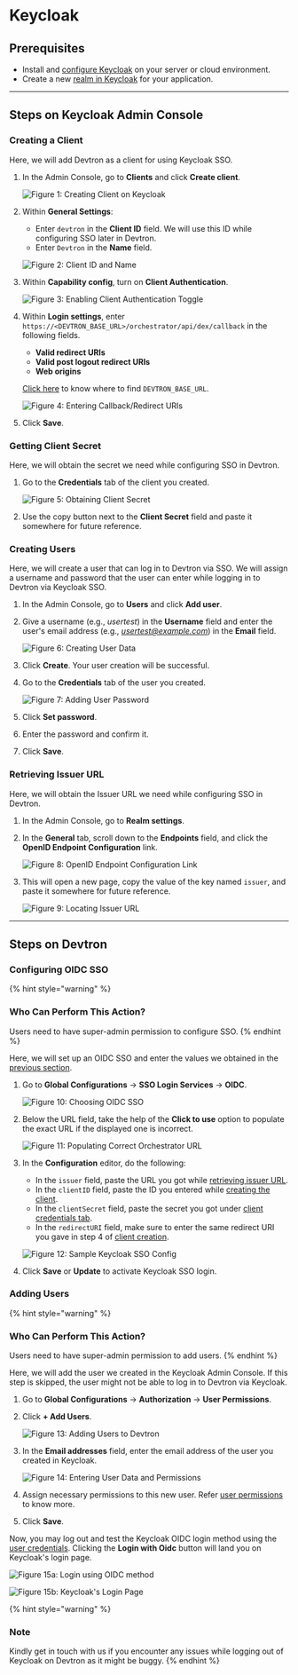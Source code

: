 # Keycloak

## Prerequisites

* Install and [configure Keycloak](https://www.keycloak.org/guides#getting-started) on your server or cloud environment.
* Create a new [realm in Keycloak](https://www.keycloak.org/getting-started/getting-started-kube#_create_a_realm) for your application.

---

## Steps on Keycloak Admin Console

### Creating a Client

Here, we will add Devtron as a client for using Keycloak SSO.

1. In the Admin Console, go to **Clients** and click **Create client**.

    ![Figure 1: Creating Client on Keycloak](https://devtron-public-asset.s3.us-east-2.amazonaws.com/images/global-configurations/sso-login-service/keycloak/create-client.gif)

2. Within **General Settings**:
    * Enter `devtron` in the **Client ID** field. We will use this ID while configuring SSO later in Devtron.
    * Enter `Devtron` in the **Name** field.

    ![Figure 2: Client ID and Name](https://devtron-public-asset.s3.us-east-2.amazonaws.com/images/global-configurations/sso-login-service/keycloak/client-id.jpg)

3. Within **Capability config**, turn on **Client Authentication**.

    ![Figure 3: Enabling Client Authentication Toggle](https://devtron-public-asset.s3.us-east-2.amazonaws.com/images/global-configurations/sso-login-service/keycloak/enable-client-auth.gif)


4. Within **Login settings**, enter `https://<DEVTRON_BASE_URL>/orchestrator/api/dex/callback` in the following fields. 
    * **Valid redirect URIs**
    * **Valid post logout redirect URIs**
    * **Web origins**

    [Click here](https://devtron-public-asset.s3.us-east-2.amazonaws.com/images/global-configurations/sso-login-service/keycloak/base-url.jpg) to know where to find `DEVTRON_BASE_URL`.

    ![Figure 4: Entering Callback/Redirect URIs](https://devtron-public-asset.s3.us-east-2.amazonaws.com/images/global-configurations/sso-login-service/keycloak/redirect-url.gif)

5. Click **Save**.

### Getting Client Secret

Here, we will obtain the secret we need while configuring SSO in Devtron.

1. Go to the **Credentials** tab of the client you created.

    ![Figure 5: Obtaining Client Secret](https://devtron-public-asset.s3.us-east-2.amazonaws.com/images/global-configurations/sso-login-service/keycloak/client-secret.gif)

2. Use the copy button next to the **Client Secret** field and paste it somewhere for future reference. 

### Creating Users

Here, we will create a user that can log in to Devtron via SSO. We will assign a username and password that the user can enter while logging in to Devtron via Keycloak SSO.

1. In the Admin Console, go to **Users** and click **Add user**.

2. Give a username (e.g., *usertest*) in the **Username** field and enter the user's email address (e.g., *usertest@example.com*) in the **Email** field.

    ![Figure 6: Creating User Data](https://devtron-public-asset.s3.us-east-2.amazonaws.com/images/global-configurations/sso-login-service/keycloak/create-user.gif)

3. Click **Create**. Your user creation will be successful.

4. Go to the **Credentials** tab of the user you created.

    ![Figure 7: Adding User Password](https://devtron-public-asset.s3.us-east-2.amazonaws.com/images/global-configurations/sso-login-service/keycloak/set-user-password.gif)

5. Click **Set password**.

6. Enter the password and confirm it.

7. Click **Save**.

### Retrieving Issuer URL

Here, we will obtain the Issuer URL we need while configuring SSO in Devtron.

1. In the Admin Console, go to **Realm settings**.

2. In the **General** tab, scroll down to the **Endpoints** field, and click the **OpenID Endpoint Configuration** link.

    ![Figure 8: OpenID Endpoint Configuration Link](https://devtron-public-asset.s3.us-east-2.amazonaws.com/images/global-configurations/sso-login-service/keycloak/endpoint-config.gif)

3. This will open a new page, copy the value of the key named `issuer`, and paste it somewhere for future reference. 

    ![Figure 9: Locating Issuer URL](https://devtron-public-asset.s3.us-east-2.amazonaws.com/images/global-configurations/sso-login-service/keycloak/issuer-url.jpg)

---

## Steps on Devtron

### Configuring OIDC SSO

{% hint style="warning" %}
### Who Can Perform This Action?
Users need to have super-admin permission to configure SSO.
{% endhint %}

Here, we will set up an OIDC SSO and enter the values we obtained in the [previous section](#steps-on-keycloak-admin-console).

1. Go to **Global Configurations** → **SSO Login Services** → **OIDC**.

    ![Figure 10: Choosing OIDC SSO](https://devtron-public-asset.s3.us-east-2.amazonaws.com/images/global-configurations/sso-login-service/keycloak/oidc.jpg)

2. Below the URL field, take the help of the **Click to use** option to populate the exact URL if the displayed one is incorrect.

    ![Figure 11: Populating Correct Orchestrator URL](https://devtron-public-asset.s3.us-east-2.amazonaws.com/images/global-configurations/sso-login-service/keycloak/click-to-use.jpg)

3. In the **Configuration** editor, do the following:
    * In the `issuer` field, paste the URL you got while [retrieving issuer URL](#retrieving-issuer-url).
    * In the `clientID` field, paste the ID you entered while [creating the client](#creating-a-client).
    * In the `clientSecret` field, paste the secret you got under [client credentials tab](#getting-client-secret).
    * In the `redirectURI` field, make sure to enter the same redirect URI you gave in step 4 of [client creation](#creating-a-client).

    ![Figure 12: Sample Keycloak SSO Config](https://devtron-public-asset.s3.us-east-2.amazonaws.com/images/global-configurations/sso-login-service/keycloak/keycloak-sso-config.jpg)

4. Click **Save** or **Update** to activate Keycloak SSO login. 

### Adding Users

{% hint style="warning" %}
### Who Can Perform This Action?
Users need to have super-admin permission to add users.
{% endhint %}

Here, we will add the user we created in the Keycloak Admin Console. If this step is skipped, the user might not be able to log in to Devtron via Keycloak.

1. Go to **Global Configurations** → **Authorization** → **User Permissions**.

2. Click **+ Add Users**.

    ![Figure 13: Adding Users to Devtron](https://devtron-public-asset.s3.us-east-2.amazonaws.com/images/global-configurations/sso-login-service/keycloak/add-user.jpg)

3. In the **Email addresses** field, enter the email address of the user you created in Keycloak.

    ![Figure 14: Entering User Data and Permissions](https://devtron-public-asset.s3.us-east-2.amazonaws.com/images/global-configurations/sso-login-service/keycloak/add-email.jpg)

4. Assign necessary permissions to this new user. Refer [user permissions](../user-access.md) to know more.

5. Click **Save**.

Now, you may log out and test the Keycloak OIDC login method using the [user credentials](#creating-users). Clicking the **Login with Oidc** button will land you on Keycloak's login page.

![Figure 15a: Login using OIDC method](https://devtron-public-asset.s3.us-east-2.amazonaws.com/images/global-configurations/sso-login-service/keycloak/login-oidc.jpg) 


![Figure 15b: Keycloak's Login Page](https://devtron-public-asset.s3.us-east-2.amazonaws.com/images/global-configurations/sso-login-service/keycloak/keycloak-login.jpg)

{% hint style="warning" %}
### Note
Kindly get in touch with us if you encounter any issues while logging out of Keycloak on Devtron as it might be buggy.
{% endhint %}